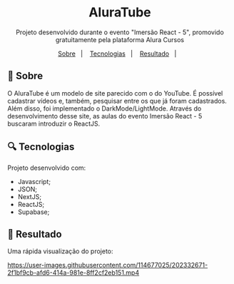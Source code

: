 <h1 align="center"> AluraTube </h1>

<p align="center">Projeto desenvolvido durante o evento "Imersão React - 5", promovido gratuitamente pela plataforma Alura Cursos</p>

<p align="center">
  <a href="#-sobre">Sobre</a>&nbsp;&nbsp;&nbsp;|&nbsp;&nbsp;&nbsp;
  <a href="#-tecnologias">Tecnologias</a>&nbsp;&nbsp;&nbsp;|&nbsp;&nbsp;&nbsp;
  <a href="#-resultado">Resultado</a>&nbsp;&nbsp;&nbsp;|&nbsp;&nbsp;&nbsp;
</p>

## 🧐 Sobre

<p>O AluraTube é um modelo de site parecido com o do YouTube. É possível cadastrar vídeos e, também, pesquisar entre os que já foram cadastrados. Além disso, foi implementado o DarkMode/LightMode. Através do desenvolvimento desse site, as aulas do evento Imersão React - 5 buscaram introduzir o ReactJS.</p>


## 🔍 Tecnologias

Projeto desenvolvido com:

- Javascript;
- JSON;
- NextJS;
- ReactJS;
- Supabase;

## 🎯 Resultado

Uma rápida visualização do projeto:

https://user-images.githubusercontent.com/114677025/202332671-2f1bf9cb-afd6-414a-981e-8ff2cf2eb151.mp4

